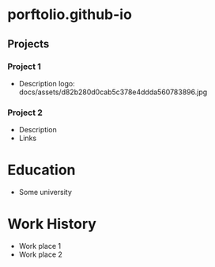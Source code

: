 # porftolio.github-io

## Projects
### Project 1
- Description
logo: docs/assets/d82b280d0cab5c378e4ddda560783896.jpg

### Project 2
- Description
- Links

# Education
- Some university

# Work  History
- Work place 1
- Work place 2
